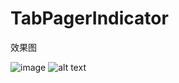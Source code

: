 # TabPagerIndicator

效果图

![image](https://github.com/Gaara33/TabPagerIndicator/raw/tabpagerind.png)
![alt text](https://raw.github.com/Gaara33/TabPagerIndicator/tabpagerind.png)

